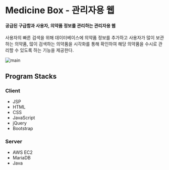 # Medicine Box - 관리자용 웹
#### 공급된 구급함과 사용자, 의약품 정보를 관리하는 관리자용 웹
사용자의 빠른 검색을 위해 데이터베이스에 의약품 정보를 추가하고 사용자가 많이 보관하는 의약품, 많이 검색하는 의약품을 시각화를 통해
확인하여 해당 의약품을 수시로 관리할 수 있도록 하는 기능을 제공한다.

![main](https://user-images.githubusercontent.com/62014520/102003456-1808bf00-3d4b-11eb-8cf5-40d6f6916b85.png)


## Program Stacks
### Client
* JSP
* HTML
* CSS
* JavaScript
* jQuery
* Bootstrap

### Server
* AWS EC2
* MariaDB
* Java
